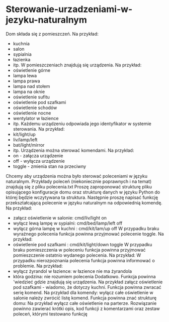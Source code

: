 # Sterowanie-urzadzeniami-w-jezyku-naturalnym
Dom składa się z pomieszczeń. Na przykład:
- kuchnia
- salon
- sypialnia
- łazienka
- itp.
W pomieszczeniach znajdują się urządzenia. Na przykład:
- oświetlenie górne
- lampa lewa
- lampa prawa
- lampa nad stołem
- lampa na oknie
- oświetlenie sufitu
- oświetlenie pod szafkami
- oświetlenie schodów
- oświetlenie nocne
- wentylator w łazience
- itp.
Każdemu urządzeniu odpowiada jego identyfikator w systemie sterowania. Na przykład:
- kit/light/up
- liv/lamp/left
- bat/light/mirror
- itp.
Urządzenia można sterować komendami. Na przykład:
- on - załącza urządzenie
- off - wyłącza urządzenie
- toggle - zmienia stan na przeciwny

Chcemy aby urządzenia można było sterować poleceniami w języku naturalnym.
Przykłady poleceń (niekoniecznie poprawnych i na temat) znajdują się z pliku polecenia.txt
Proszę zaproponować strukturę pliku opisującego konfiguracje domu oraz strukturę danych
w języku Python do której będzie wczytywana ta struktura. Następnie proszę napisać funkcję
przekształcającą polecenie w języku naturalnym na odpowiednią komendę. Na przykład:
- załącz oświetlenie w salonie: cmd/liv/light on
- wyłącz lewą lampę w sypialni: cmd/bed/lamp/left off
- wyłącz górna lampę w kuchni : cmd/kit/lam/up off
W przypadku braku wyraźnego polecenia funkcja powinna przyjmować polecenie toggle. Na
przykład:
- oświetlenie pod szafkami : cmd/kit/light/down toggle
W przypadku braku pomieszczenia w poleceniu funkcja powinna przyjmować pomieszczenie
ostatnio wydanego polecenia. Na przykład:
W przypadku nierozpoznania polecenia funkcja powinna informować o problemie. Na
przykład:
- wyłącz żyrandol w łazience: w łazience nie ma żyrandola
- która godzina: nie rozumiem polecenia
Dodatkowo.
Funkcja powinna 'wiedzieć gdzie znajdują się urządzenia. Na przykład załącz oświetlenie
pod szafkami - wiadomo, że dotyczy kuchni.
Funkcja powinna zwracać serię komend. Na przykład dla komendy: wyłącz całe oświetlenie w
salonie należy zwrócić listę komend.
Funkcja powinna znać strukturę domu: Na przykład wyłącz całe oświetlenie na parterze.
Rozwiązanie powinno zawierać krótki opis, kod funkcji z komentarzami oraz zestaw poleceń,
którymi testowano funkcję
